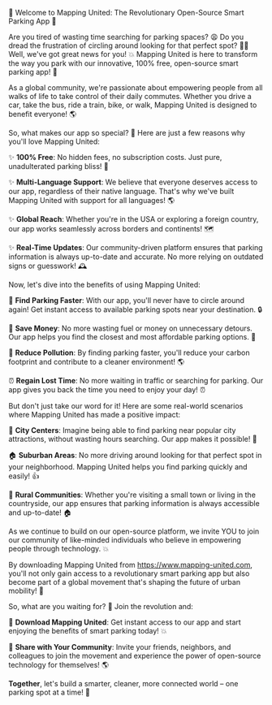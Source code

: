 🚀 Welcome to Mapping United: The Revolutionary Open-Source Smart Parking App 🚀

Are you tired of wasting time searching for parking spaces? 😩 Do you dread the frustration of circling around looking for that perfect spot? 🏃‍♀️ Well, we've got great news for you! 💥 Mapping United is here to transform the way you park with our innovative, 100% free, open-source smart parking app! 📲

As a global community, we're passionate about empowering people from all walks of life to take control of their daily commutes. Whether you drive a car, take the bus, ride a train, bike, or walk, Mapping United is designed to benefit everyone! 🌎

So, what makes our app so special? 🤔 Here are just a few reasons why you'll love Mapping United:

✨ **100% Free**: No hidden fees, no subscription costs. Just pure, unadulterated parking bliss! 💸

✨ **Multi-Language Support**: We believe that everyone deserves access to our app, regardless of their native language. That's why we've built Mapping United with support for all languages! 🌎

✨ **Global Reach**: Whether you're in the USA or exploring a foreign country, our app works seamlessly across borders and continents! 🗺️

✨ **Real-Time Updates**: Our community-driven platform ensures that parking information is always up-to-date and accurate. No more relying on outdated signs or guesswork! 🕰️

Now, let's dive into the benefits of using Mapping United:

🚀 **Find Parking Faster**: With our app, you'll never have to circle around again! Get instant access to available parking spots near your destination. 🔒

💸 **Save Money**: No more wasting fuel or money on unnecessary detours. Our app helps you find the closest and most affordable parking options. 💸

🌟 **Reduce Pollution**: By finding parking faster, you'll reduce your carbon footprint and contribute to a cleaner environment! 🌎

⏰ **Regain Lost Time**: No more waiting in traffic or searching for parking. Our app gives you back the time you need to enjoy your day! ⏰

But don't just take our word for it! Here are some real-world scenarios where Mapping United has made a positive impact:

🌆 **City Centers**: Imagine being able to find parking near popular city attractions, without wasting hours searching. Our app makes it possible! 🎉

🏠 **Suburban Areas**: No more driving around looking for that perfect spot in your neighborhood. Mapping United helps you find parking quickly and easily! 👍

🌳 **Rural Communities**: Whether you're visiting a small town or living in the countryside, our app ensures that parking information is always accessible and up-to-date! 🏠

As we continue to build on our open-source platform, we invite YOU to join our community of like-minded individuals who believe in empowering people through technology. 💥

By downloading Mapping United from https://www.mapping-united.com, you'll not only gain access to a revolutionary smart parking app but also become part of a global movement that's shaping the future of urban mobility! 🚀

So, what are you waiting for? 🤔 Join the revolution and:

📲 **Download Mapping United**: Get instant access to our app and start enjoying the benefits of smart parking today! 💥

💬 **Share with Your Community**: Invite your friends, neighbors, and colleagues to join the movement and experience the power of open-source technology for themselves! 🌎

**Together**, let's build a smarter, cleaner, more connected world – one parking spot at a time! 🚀